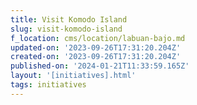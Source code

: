 ```yaml
---
title: Visit Komodo Island
slug: visit-komodo-island
f_location: cms/location/labuan-bajo.md
updated-on: '2023-09-26T17:31:20.204Z'
created-on: '2023-09-26T17:31:20.204Z'
published-on: '2024-01-21T11:33:59.165Z'
layout: '[initiatives].html'
tags: initiatives
---
```



